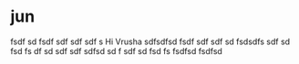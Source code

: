 # jun
fsdf
sd
fsdf
sdf
sdf
sdf
s
Hi Vrusha
sdfsdfsd
fsdf
sdf
sdf
sd
fsdsdfs
sdf
sd
fsd
fs
df
sd
sdf
sdf
sdfsd
sd
f
sdf
sd
fsd
fs
fsdfsd
fsdfsd

